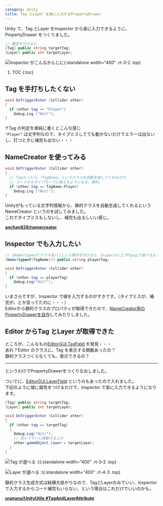 ```yaml
---
category: Unity
title: Tag とLayer を楽に入力するPropertyDrawer
---
```


Unity で、Tag とLayer をInspector から楽に入力できるように、PropertyDrawer をつくりました。

```csharp
// 属性を付けると
[Tag] public string targetTag;
[Layer] public int targetLayer;
```

![Inspector がこんなかんじに][TagandLayerAttributeView]{:standalone width="400" .rt-3-2 .top}

1. TOC
{:toc}

Tag を手打ちしたくない
----------------------
```csharp
void OnTriggerEnter (Collider other)
{
  if (other.tag == "Player")
    Debug.Log ("Hit!");
}
```

↑Tag の判定を単純に書くとこんな感じ  
`"Player"` は文字列なので、タイプミスしてても動かないだけでエラーは出ないし、打つときに補完も出ない・・・


NameCreator を使ってみる
--------------------------
```csharp
void OnTriggerEnter (Collider other)
{
  // Tagだったら、「TagName」というクラスを自動生成してくれるので、
  // コードからタイプセーフに扱えるようになる。便利。
  if (other.tag == TagName.Player)
    Debug.Log ("Hit!");
}
```

Unityがもっている文字列情報から、静的クラスを自動生成してくれるというNameCreator というのを試してみました。  
これでタイプミスもしないし、補完も出るしいい感じ。

[**anchan828/namecreator**][NameCreator]

Inspector でも入力したい
------------------------
```csharp
// [Name(typeof(クラス名))]という属性を付けると、Inspector上でPopupで選べるように！
[Name(typeof(TagName))] public string playerTag;

void OnTriggerEnter (Collider other)
{
  if (other.tag == playerTag)
    Debug.Log("Hit!");
}
```

いまさらですが、Inspector で値を入力するのがすきです。（タイプミスが、補完が、とか言ってたのに・・・）  
Editorから静的クラスのプロパティが取得できたので、[NameCreator用のPropertyDrawerを自作][NameCreatorPropertyDrawer]してみたりしました。


Editor からTag とLayer が取得できた
-----------------------------------
ところが、こんなもの[EditorGUI.TagField] を発見・・・  
あれ？Editor のクラスに、Tag を表示する関数あったの？  
静的クラスつくらなくても、表示できるの？

* * *

というわけでPropertyDrawerをつくりなおしました。

ついでに、[EditorGUI.LayerField] というのもあったので入れました。  
下記のように値に属性をつけるだけで、Inspector で楽に入力できるようになります。

```csharp
[Tag] public string targetTag;
[Layer] public int targetLayer;

void OnTriggerEnter (Collider other)
{
  if (other.tag == targetTag)
  {
    Debug.Log("Hit!");
    // 別レイヤーに移動するとか
    other.gameObject.layer = targetLayer;
  }
}
```

![Tag が選べる :)][TagAttributeView]{:standalone width="400" .rt-3-2 .top}

![Layer が選べる :)][LayerAttributeView]{:standalone width="400" .rt-4-3 .top}

静的クラス生成方式は結構大掛かりなので、TagとLayerのみでいい、Inspectorで入力するからコード補完もいらない、という場合はこれだけでいいのかも。

[**uranuno/UnityUtils #TagAndLayerAttribute**][UnityUtilsTagAndLayerAttribute]


[TagandLayerAttributeView]: https://uranuno.github.io/UnityUtils/tagandlayer.png

[NameCreator]: https://github.com/anchan828/namecreator
[NameCreatorPropertyDrawer]: https://gist.github.com/uranuno/8be43847015f5e25cf17

[EditorGUI.TagField]: https://docs.unity3d.com/ScriptReference/EditorGUI.TagField.html
[EditorGUI.LayerField]: https://docs.unity3d.com/ScriptReference/EditorGUI.LayerField.html

[TagAttributeView]: https://uranuno.github.io/UnityUtils/tagandlayer-tag.png
[LayerAttributeView]: https://uranuno.github.io/UnityUtils/tagandlayer-layer.png

[UnityUtilsTagAndLayerAttribute]: https://github.com/uranuno/UnityUtils#tag-and-layer-attribute
